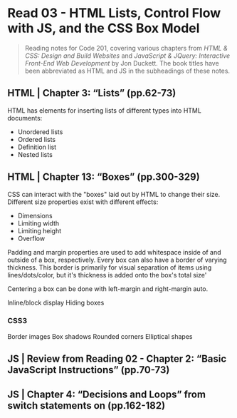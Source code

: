 # Read 03 - HTML Lists, Control Flow with JS, and the CSS Box Model

>Reading notes for Code 201, covering various chapters from *HTML & CSS: Design and Build Websites* and *JavaScript & JQuery: Interactive Front-End Web Development* by Jon Duckett. The book titles have been abbreviated as HTML and JS in the subheadings of these notes.

## HTML | Chapter 3: “Lists” (pp.62-73)

HTML has elements for inserting lists of different types into HTML documents:

- Unordered lists
- Ordered lists
- Definition list
- Nested lists

## HTML | Chapter 13: “Boxes” (pp.300-329)

CSS can interact with the "boxes" laid out by HTML to change their size. Different size properties exist with different effects:

- Dimensions
- Limiting width
- Limiting height
- Overflow

Padding and margin properties are used to add whitespace inside of and outside of a box, respectively. Every box can also have a border of varying thickness. This border is primarily for visual separation of items using lines/dots/color, but it's thickness is added onto the box's total size'

Centering a box can be done with left-margin and right-margin auto.

Inline/block display
Hiding boxes

### CSS3

Border images
Box shadows
Rounded corners
Elliptical shapes

## JS | Review from Reading 02 - Chapter 2: “Basic JavaScript Instructions” (pp.70-73)



## JS | Chapter 4: “Decisions and Loops” from switch statements on (pp.162-182)
